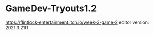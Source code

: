 # GameDev-Tryouts1.2 
https://flintlock-entertainment.itch.io/week-3-game-2
editor version: 2021.3.21f1
